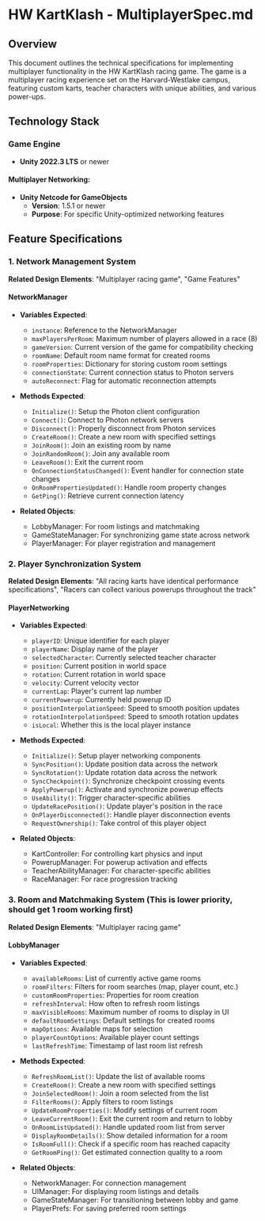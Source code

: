 # HW KartKlash - MultiplayerSpec.md

## Overview

This document outlines the technical specifications for implementing multiplayer functionality in the HW KartKlash racing game. The game is a multiplayer racing experience set on the Harvard-Westlake campus, featuring custom karts, teacher characters with unique abilities, and various power-ups.

## Technology Stack

### Game Engine
- **Unity 2022.3 LTS** or newer

#### Multiplayer Networking:
- **Unity Netcode for GameObjects**
  - **Version**: 1.5.1 or newer
  - **Purpose**: For specific Unity-optimized networking features


## Feature Specifications

### 1. Network Management System
**Related Design Elements**: "Multiplayer racing game", "Game Features"

#### NetworkManager
* **Variables Expected**:
  * `instance`: Reference to the NetworkManager
  * `maxPlayersPerRoom`: Maximum number of players allowed in a race (8)
  * `gameVersion`: Current version of the game for compatibility checking
  * `roomName`: Default room name format for created rooms
  * `roomProperties`: Dictionary for storing custom room settings
  * `connectionState`: Current connection status to Photon servers
  * `autoReconnect`: Flag for automatic reconnection attempts

* **Methods Expected**:
  * `Initialize()`: Setup the Photon client configuration
  * `Connect()`: Connect to Photon network servers
  * `Disconnect()`: Properly disconnect from Photon services
  * `CreateRoom()`: Create a new room with specified settings
  * `JoinRoom()`: Join an existing room by name
  * `JoinRandomRoom()`: Join any available room
  * `LeaveRoom()`: Exit the current room
  * `OnConnectionStatusChanged()`: Event handler for connection state changes
  * `OnRoomPropertiesUpdated()`: Handle room property changes
  * `GetPing()`: Retrieve current connection latency

* **Related Objects**:
  * LobbyManager: For room listings and matchmaking
  * GameStateManager: For synchronizing game state across network
  * PlayerManager: For player registration and management

### 2. Player Synchronization System
**Related Design Elements**: "All racing karts have identical performance specifications", "Racers can collect various powerups throughout the track"

#### PlayerNetworking
* **Variables Expected**:
  * `playerID`: Unique identifier for each player
  * `playerName`: Display name of the player
  * `selectedCharacter`: Currently selected teacher character
  * `position`: Current position in world space
  * `rotation`: Current rotation in world space
  * `velocity`: Current velocity vector
  * `currentLap`: Player's current lap number
  * `currentPowerup`: Currently held powerup ID
  * `positionInterpolationSpeed`: Speed to smooth position updates
  * `rotationInterpolationSpeed`: Speed to smooth rotation updates
  * `isLocal`: Whether this is the local player instance

* **Methods Expected**:
  * `Initialize()`: Setup player networking components
  * `SyncPosition()`: Update position data across the network
  * `SyncRotation()`: Update rotation data across the network
  * `SyncCheckpoint()`: Synchronize checkpoint crossing events
  * `ApplyPowerup()`: Activate and synchronize powerup effects
  * `UseAbility()`: Trigger character-specific abilities
  * `UpdateRacePosition()`: Update player's position in the race
  * `OnPlayerDisconnected()`: Handle player disconnection events
  * `RequestOwnership()`: Take control of this player object

* **Related Objects**:
  * KartController: For controlling kart physics and input
  * PowerupManager: For powerup activation and effects
  * TeacherAbilityManager: For character-specific abilities
  * RaceManager: For race progression tracking


### 3. Room and Matchmaking System (This is lower priority, should get 1 room working first)
**Related Design Elements**: "Multiplayer racing game"

#### LobbyManager
* **Variables Expected**:
  * `availableRooms`: List of currently active game rooms
  * `roomFilters`: Filters for room searches (map, player count, etc.)
  * `customRoomProperties`: Properties for room creation
  * `refreshInterval`: How often to refresh room listings
  * `maxVisibleRooms`: Maximum number of rooms to display in UI
  * `defaultRoomSettings`: Default settings for created rooms
  * `mapOptions`: Available maps for selection
  * `playerCountOptions`: Available player count settings
  * `lastRefreshTime`: Timestamp of last room list refresh

* **Methods Expected**:
  * `RefreshRoomList()`: Update the list of available rooms
  * `CreateRoom()`: Create a new room with specified settings
  * `JoinSelectedRoom()`: Join a room selected from the list
  * `FilterRooms()`: Apply filters to room listings
  * `UpdateRoomProperties()`: Modify settings of current room
  * `LeaveCurrentRoom()`: Exit the current room and return to lobby
  * `OnRoomListUpdated()`: Handle updated room list from server
  * `DisplayRoomDetails()`: Show detailed information for a room
  * `IsRoomFull()`: Check if a specific room has reached capacity
  * `GetRoomPing()`: Get estimated connection quality to a room

* **Related Objects**:
  * NetworkManager: For connection management
  * UIManager: For displaying room listings and details
  * GameStateManager: For transitioning between lobby and game
  * PlayerPrefs: For saving preferred room settings



